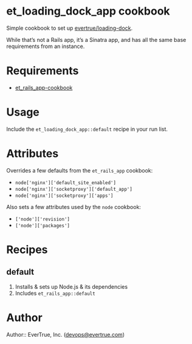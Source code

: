 # et_loading_dock_app cookbook

Simple cookbook to set up [evertrue/loading-dock](https://github.com/evertrue/loading-dock).

While that’s not a Rails app, it’s a Sinatra app, and has all the same base
requirements from an instance.

# Requirements

* [et_rails_app-cookbook](https://github.com/evertrue/et_rails_app-cookbook)

# Usage

Include the `et_loading_dock_app::default` recipe in your run list.

# Attributes

Overrides a few defaults from the `et_rails_app` cookbook:

* `node['nginx']['default_site_enabled']`
* `node['nginx']['socketproxy']['default_app']`
* `node['nginx']['socketproxy']['apps']`

Also sets a few attributes used by the `node` cookbook:

* `['node']['revision']`
* `['node']['packages']`

# Recipes

## default

1. Installs & sets up Node.js & its dependencies
2. Includes `et_rails_app::default`

# Author

Author:: EverTrue, Inc. (<devops@evertrue.com>)

